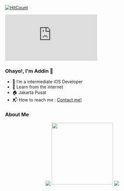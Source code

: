 [![HitCount](http://hits.dwyl.com/AddinDev/AddinDev.svg)](http://hits.dwyl.com/AddinDev/AddinDev)

<iframe src="https://github.com/AddinDev" style="border:none;" title="Iframe Example"></iframe>

### Ohayo!, I'm Addin 👋

- 🔭 I’m a intermediate iOS Developer
- 🌱 Learn from the internet
- 🏠 Jakarta Pusat
- 📬 How to reach me : <a href="mailto:addinsatria2004@gmail.com">Contact me!</a>

### About Me

<p align="center">
  <img align="center" src="https://github-readme-stats.vercel.app/api/top-langs/?username=AddinDev&theme=radical&hide_langs_below=1&layout=compact">
  <img src="https://media.giphy.com/media/DxgYCBC9lOHQrZC6ab/giphy.gif" width="200" height="200" />
  <img align="center" src="https://github-readme-stats.vercel.app/api?username=AddinDev&&show_icons=true&title_color=ffffff&icon_color=bb2acf&text_color=daf7dc&bg_color=151515">
</p> 

